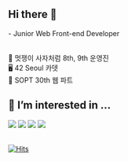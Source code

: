 <h2>Hi there 👋</h2>
- Junior Web Front-end Developer  
<br><br>

🦁 멋쟁이 사자처럼 8th, 9th 운영진  
🖥 42 Seoul 카뎃  
💜 SOPT 30th 웹 파트


## 🔭 I’m interested in ...

<div align="left">
  <img src="https://img.shields.io/badge/React-61DAFB?style=flat-square&logo=React&logoColor=white"/></a>
  <img src="https://img.shields.io/badge/JavaScript-f7df1e?style=flat-square&logo=javascript&logoColor=white"/></a>
  <img src="https://img.shields.io/badge/HTML5-e34f26?style=flat-square&logo=html5&logoColor=white"/></a>
  <img src="https://img.shields.io/badge/CSS3-1572B6?style=flat-square&logo=css3&logoColor=white"/></a>
</div>

<br>

[![Hits](https://hits.seeyoufarm.com/api/count/incr/badge.svg?url=https%3A%2F%2Fgithub.com%2Fsolar3070%2Fhit-counter&count_bg=%235096F9&title_bg=%23686868&icon=&icon_color=%23E7E7E7&title=hits&edge_flat=false)](https://hits.seeyoufarm.com)
